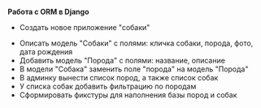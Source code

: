 **Работа с ORM в Django**

+ Создать новое приложение "собаки"
- Описать модель "Собаки" с полями: кличка собаки, порода, фото, дата рождения
- Добавить модель "Порода" с полями: название, описание
- В модели "Собака" заменить поле "порода" на модель "Порода"
- В админку вынести список пород, а также список собак
- У списка собак добавить фильтрацию по породам
- Сформировать фикстуры для наполнения базы пород и собак 